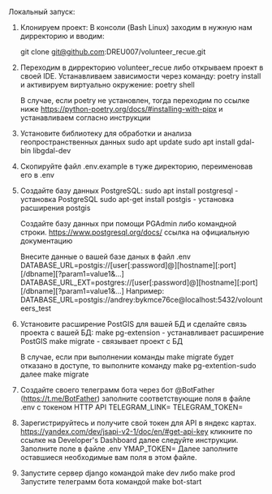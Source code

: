 Локальный запуск:
1. Клонируем проект:
   В консоли (Bash Linux) заходим в нужную нам дирректорию и вводим:
   
   git clone git@github.com:DREU007/volunteer_recue.git

2. Переходим в дирректорию volunteer_recue либо открываем проект в своей IDE.
   Устанавливаем зависимости через команду:
   poetry install
   и активируем виртуально окружение:
   poetry shell 
   
   В случае, если poetry не установлен, тогда переходим по ссылке ниже
   https://python-poetry.org/docs/#installing-with-pipx
   и устанавливаем согласно инструкции
   
3. Установите библиотеку для обработки и анализа геопространственных данных
   sudo apt update
   sudo apt install gdal-bin libgdal-dev

3. Скопируйте файл .env.example в туже директорию, переименовав его в .env

4. Создайте базу данных PostgreSQL:
   sudo apt install postgresql  - установка  PostgreSQL
   sudo apt-get install postgis  -  установка расширения postgis
   
   Создайте базу данных при помощи PGAdmin либо командной строки. 
   https://www.postgresql.org/docs/   ссылка на официальную документацию
   
   Внесите данные о вашей базе даных в файл .env
   DATABASE_URL=postgis://[user[:password]@][hostname][:port][/dbname][?param1=value1&...]
   DATABASE_URL_EXT=postgres://[user[:password]@][hostname][:port][/dbname][?param1=value1&...]
   Например: DATABASE_URL=postgis://andrey:bykmce76ce@localhost:5432/volounteers_test
   
5. Установите расширение PostGIS для вашей БД и сделайте связь проекта с вашей БД:
   make pg-extension   - устанавливает расширение PostGIS
   make migrate        - связывает проект с БД
   
   В случае, если при выполнении команды make migrate будет отказано в доступе, то выполните команду 
   make pg-extention-sudo     далее
   make migrate
   
6. Создайте своего телеграмм бота через бот @BotFather (https://t.me/BotFather)
   заполните соответствующие поля в файле .env с токеном HTTP API 
   TELEGRAM_LINK=
   TELEGRAM_TOKEN=  
   
7. Зарегистрируйтесь и получите свой токен для API в яндекс картах.
   https://yandex.com/dev/jsapi-v2-1/doc/en/#get-api-key кликните по ссылке на  Developer's Dashboard
   далее следуйте инструкции.
   Заполните поле в файле  .env
   YMAP_TOKEN=
   Далее заполните оставшиеся необходимые вам поля в этом файле.
   
8. Запустите сервер django командой make dev либо make prod
   Запустите телеграмм бота командой make bot-start